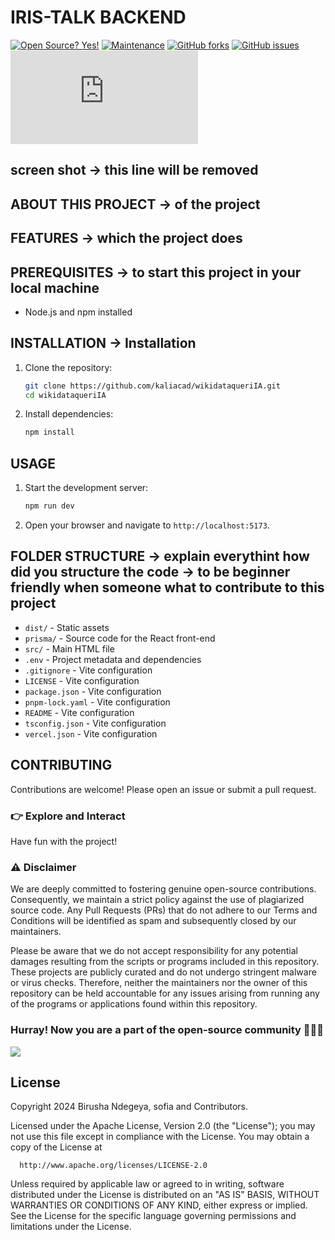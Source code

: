 # IRIS-TALK BACKEND

[![Open Source? Yes!](https://badgen.net/badge/Open%20Source%20%3F/Yes%21/blue?icon=github)](https://github.com/Naereen/badges/)
[![Maintenance](https://img.shields.io/badge/Maintained%3F-yes-green.svg)](https://GitHub.com/kaliacad/wikidataqueriIA/graphs/commit-activity)
[![GitHub forks](https://badgen.net/github/forks/Naereen/Strapdown.js/)](https://GitHub.com/kaliacad/wikidataqueriIA/network/)
[![GitHub issues](https://badgen.net/github/issues/Naereen/Strapdown.js/)](https://GitHub.com/kaliacad/wikidataqueriIA/issues/)
[![GitHub commits](https://badgen.net/github/commits/Naereen/Strapdown.js)](https://GitHub.com/kaliacad/wikidataqueriIA/commit/)

## screen shot -> this line will be removed

## ABOUT THIS PROJECT -> of the project

## FEATURES -> which the project does


## PREREQUISITES -> to start this project in your local machine

- Node.js and npm installed


## INSTALLATION -> Installation

1. Clone the repository:

   ```sh
   git clone https://github.com/kaliacad/wikidataqueriIA.git
   cd wikidataqueriIA
   ```

2. Install dependencies:
   ```sh
   npm install
   ```

## USAGE

1. Start the development server:

   ```sh
   npm run dev
   ```

2. Open your browser and navigate to `http://localhost:5173`.

## FOLDER STRUCTURE -> explain everythint how did you structure the code -> to be beginner friendly when someone what to contribute to this project

- `dist/` - Static assets
- `prisma/` - Source code for the React front-end
- `src/` - Main HTML file
- `.env` - Project metadata and dependencies
- `.gitignore` - Vite configuration
- `LICENSE` - Vite configuration
- `package.json` - Vite configuration
- `pnpm-lock.yaml` - Vite configuration
- `README` - Vite configuration
- `tsconfig.json` - Vite configuration
- `vercel.json` - Vite configuration

## CONTRIBUTING

Contributions are welcome! Please open an issue or submit a pull request.

### 👉 Explore and Interact

Have fun with the project!

###  ⚠ Disclaimer

We are deeply committed to fostering genuine open-source contributions. Consequently, we maintain a strict policy against the use of plagiarized source code. Any Pull Requests (PRs) that do not adhere to our Terms and Conditions will be identified as spam and subsequently closed by our maintainers.

Please be aware that we do not accept responsibility for any potential damages resulting from the scripts or programs included in this repository. These projects are publicly curated and do not undergo stringent malware or virus checks. Therefore, neither the maintainers nor the owner of this repository can be held accountable for any issues arising from running any of the programs or applications found within this repository.

### Hurray! Now you are a part of the open-source community 🚀🚀🚀

<a href="https://github.com/kaliacad/wikidataqueriIA/graphs/contributors">
  <img src="https://contrib.rocks/image?repo=kaliacad/wikidataqueriIA" />
</a>



## License

Copyright 2024 Birusha Ndegeya, sofia and Contributors.

Licensed under the Apache License, Version 2.0 (the "License");
you may not use this file except in compliance with the License.
You may obtain a copy of the License at

      http://www.apache.org/licenses/LICENSE-2.0

Unless required by applicable law or agreed to in writing, software
distributed under the License is distributed on an "AS IS" BASIS,
WITHOUT WARRANTIES OR CONDITIONS OF ANY KIND, either express or implied.
See the License for the specific language governing permissions and
limitations under the License.
